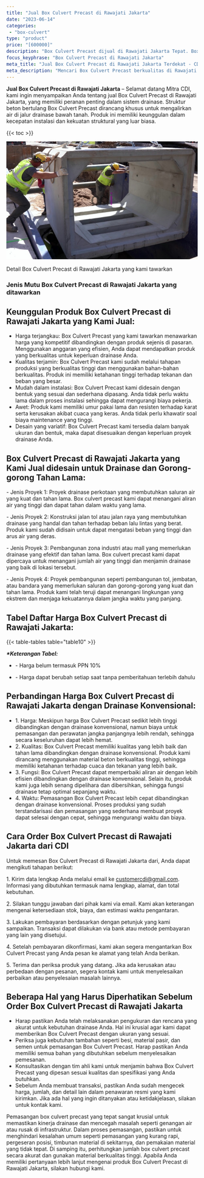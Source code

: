 ```yaml
---
title: "Jual Box Culvert Precast di Rawajati Jakarta"
date: "2023-06-14"
categories:
 - "box-culvert"
type: "product"
price: "[600000]"
description: "Box Culvert Precast dijual di Rawajati Jakarta Tepat. Box Culvert Precast ini merupakan pilihan prima dalam proyek pembangunan sebagai bahan infrastruktur yang prima dan unggul. Konsultasikan kebutuhan Anda sekarang."
focus_keyphrase: "Box Culvert Precast di Rawajati Jakarta"
meta_title: "Jual Box Culvert Precast di Rawajati Jakarta Terdekat - CDI"
meta_description: "Mencari Box Culvert Precast berkualitas di Rawajati Jakarta? Kami adalah solusi tepat dengan solusi terbaik. Klik untuk penawaran istimewa."
---
```


**Jual Box Culvert Precast di Rawajati Jakarta** – Selamat datang Mitra CDI, kami ingin menyampaikan Anda tentang jual Box Culvert Precast di Rawajati Jakarta, yang memiliki peranan penting dalam sistem drainase. Struktur beton bertulang Box Culvert Precast dirancang khusus untuk mengalirkan air di jalur drainase bawah tanah. Produk ini memiliki keunggulan dalam kecepatan instalasi dan kekuatan struktural yang luar biasa.

{{< toc >}}

![Jual Box Culvert Precast di Rawajati Jakarta](/images/box-culvert/box-culvert-14.jpg)

Detail Box Culvert Precast di Rawajati Jakarta yang kami tawarkan

### Jenis Mutu Box Culvert Precast di Rawajati Jakarta yang ditawarkan 

## Keunggulan Produk Box Culvert Precast di Rawajati Jakarta yang Kami Jual:

*   Harga terjangkau: Box Culvert Precast yang kami tawarkan menawarkan harga yang kompetitif dibandingkan dengan produk sejenis di pasaran. Menggunakan anggaran yang efisien, Anda dapat mendapatkan produk yang berkualitas untuk keperluan drainase Anda.
*   Kualitas terjamin: Box Culvert Precast kami sudah melalui tahapan produksi yang berkualitas tinggi dan menggunakan bahan-bahan berkualitas. Produk ini memiliki ketahanan tinggi terhadap tekanan dan beban yang besar.
*   Mudah dalam instalasi: Box Culvert Precast kami didesain dengan bentuk yang sesuai dan sederhana dipasang. Anda tidak perlu waktu lama dalam proses instalasi sehingga dapat mengurangi biaya pekerja.
*   Awet: Produk kami memiliki umur pakai lama dan resisten terhadap karat serta kerusakan akibat cuaca yang keras. Anda tidak perlu khawatir soal biaya maintenance yang tinggi.
*   Desain yang variatif: Box Culvert Precast kami tersedia dalam banyak ukuran dan bentuk, maka dapat disesuaikan dengan keperluan proyek drainase Anda.

## Box Culvert Precast di Rawajati Jakarta yang Kami Jual didesain untuk Drainase dan Gorong-gorong Tahan Lama:

\- Jenis Proyek 1: Proyek drainase perkotaan yang membutuhkan saluran air yang kuat dan tahan lama. Box culvert precast kami dapat menangani aliran air yang tinggi dan dapat tahan dalam waktu yang lama.

\- Jenis Proyek 2: Konstruksi jalan tol atau jalan raya yang membutuhkan drainase yang handal dan tahan terhadap beban lalu lintas yang berat. Produk kami sudah didisain untuk dapat mengatasi beban yang tinggi dan arus air yang deras.

\- Jenis Proyek 3: Pembangunan zona industri atau mall yang memerlukan drainase yang efektif dan tahan lama. Box culvert precast kami dapat dipercaya untuk menangani jumlah air yang tinggi dan menjamin drainase yang baik di lokasi tersebut.

\- Jenis Proyek 4: Proyek pembangunan seperti pembangunan tol, jembatan, atau bandara yang memerlukan saluran dan gorong-gorong yang kuat dan tahan lama. Produk kami telah teruji dapat menangani lingkungan yang ekstrem dan menjaga kekuatannya dalam jangka waktu yang panjang.

## Tabel Daftar Harga Box Culvert Precast di Rawajati Jakarta:

{{< table-tables table="table10" >}}

**_\*Keterangan Tabel:_**

*   \- Harga belum termasuk PPN 10%

*   \- Harga dapat berubah setiap saat tanpa pemberitahuan terlebih dahulu

## Perbandingan Harga Box Culvert Precast di Rawajati Jakarta dengan Drainase Konvensional:

*   1\. Harga: Meskipun harga Box Culvert Precast sedikit lebih tinggi dibandingkan dengan drainase konvensional, namun biaya untuk pemasangan dan perawatan jangka panjangnya lebih rendah, sehingga secara keseluruhan dapat lebih hemat.
*   2\. Kualitas: Box Culvert Precast memiliki kualitas yang lebih baik dan tahan lama dibandingkan dengan drainase konvensional. Produk kami dirancang menggunakan material beton berkualitas tinggi, sehingga memiliki ketahanan terhadap cuaca dan tekanan yang lebih baik.
*   3\. Fungsi: Box Culvert Precast dapat memperbaiki aliran air dengan lebih efisien dibandingkan dengan drainase konvensional. Selain itu, produk kami juga lebih senang dipelihara dan dibersihkan, sehingga fungsi drainase tetap optimal sepanjang waktu.
*   4\. Waktu: Pemasangan Box Culvert Precast lebih cepat dibandingkan dengan drainase konvensional. Proses produksi yang sudah terstandarisasi dan pemasangan yang sederhana membuat proyek dapat selesai dengan cepat, sehingga mengurangi waktu dan biaya.

## Cara Order Box Culvert Precast di Rawajati Jakarta dari CDI

Untuk memesan Box Culvert Precast di Rawajati Jakarta dari, Anda dapat mengikuti tahapan berikut:

1\.  Kirim data lengkap Anda melalui email ke customercdi@gmail.com. Informasi yang dibutuhkan termasuk nama lengkap, alamat, dan total kebutuhan.

2\.  Silakan tunggu jawaban dari pihak kami via email. Kami akan keterangan mengenai ketersediaan stok, biaya, dan estimasi waktu pengantaran.

3\.  Lakukan pembayaran berdasarkan dengan petunjuk yang kami sampaikan. Transaksi dapat dilakukan via bank atau metode pembayaran yang lain yang disetujui.

4\.  Setelah pembayaran dikonfirmasi, kami akan segera mengantarkan Box Culvert Precast yang Anda pesan ke alamat yang telah Anda berikan.

5\.  Terima dan periksa produk yang datang. Jika ada kerusakan atau perbedaan dengan pesanan, segera kontak kami untuk menyelesaikan perbaikan atau penyelesaian masalah lainnya.

## Beberapa Hal yang Harus Diperhatikan Sebelum Order Box Culvert Precast di Rawajati Jakarta

*   Harap pastikan Anda telah melaksanakan pengukuran dan rencana yang akurat untuk kebutuhan drainase Anda. Hal ini krusial agar kami dapat memberikan Box Culvert Precast dengan ukuran yang sesuai.
*   Periksa juga kebutuhan tambahan seperti besi, material pasir, dan semen untuk pemasangan Box Culvert Precast. Harap pastikan Anda memiliki semua bahan yang dibutuhkan sebelum menyelesaikan pemesanan.
*   Konsultasikan dengan tim ahli kami untuk menjamin bahwa Box Culvert Precast yang dipesan sesuai kualitas dan spesifikasi yang Anda butuhkan.
*   Sebelum Anda membuat transaksi, pastikan Anda sudah mengecek harga, jumlah, dan detail lain dalam penawaran resmi yang kami kirimkan. Jika ada hal yang ingin ditanyakan atau ketidakjelasan, silakan untuk kontak kami.

Pemasangan box culvert precast yang tepat sangat krusial untuk memastikan kinerja drainase dan mencegah masalah seperti genangan air atau rusak di infrastruktur. Dalam proses pemasangan, pastikan untuk menghindari kesalahan umum seperti pemasangan yang kurang rapi, pergeseran posisi, timbunan material di sekitarnya, dan pemakaian material yang tidak tepat. Di samping itu, perhitungkan jumlah box culvert precast secara akurat dan gunakan material berkualitas tinggi. Apabila Anda memiliki pertanyaan lebih lanjut mengenai produk Box Culvert Precast di Rawajati Jakarta, silakan hubungi kami.